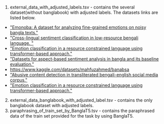 1. external_data_with_adjusted_labels.tsv - contains the several dataset(without banglabook) with adjusted labels. The datasets links are listed below.
  - [ "Emonoba: A dataset for analyzing fine-grained emotions on noisy bangla texts."](https://www.kaggle.com/datasets/saifsust/emonoba)
  - ["Cross-lingual sentiment classification in low-resource bengali language. "](https://github.com/sazzadcsedu/BN-Dataset)
  - ["Emotion classification in a resource constrained language using
transformer-based approach."](https://github.com/avishek-018/BEmoC-Bengali-Emotion-Courpus)
  - ["Datasets for aspect-based sentiment analysis in
bangla and its baseline evaluation."](https://github.com/atik-05/Bangla_ABSA_Datasets)
  - https://www.kaggle.com/datasets/mahfuzahmed/banabsa
  - ["Abusive content detection
in transliterated bengali-english social media corpus."](https://github.com/sazzadcsedu/)
  - ["Emotion classification in a resource constrained language using
transformer-based approach."](https://github.com/omar-sharif03/NAACL-SRW-2021)
2. external_data_banglabook_with_adjusted_label.tsv - contains the only banglabook dataset with adjusted labels.
3. paraphrasing_of_train_set_by_BanglaT5.tsv - contains the paraphrased data of the train set provided for the task by using BanglaT5.
